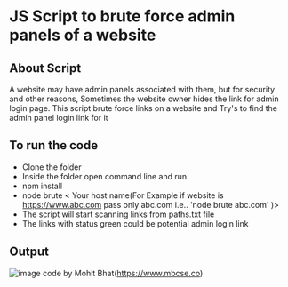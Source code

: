 # JS Script to brute force admin panels of a website

## About Script
A website may have admin panels associated with them, but for security and other reasons, Sometimes the website owner hides the link for admin login page. This script brute force links on a website and Try's to find the admin panel login link for it

## To run the code
- Clone the folder
- Inside the folder open command line and run
- npm install
- node brute < Your host name(For Example if website is https://www.abc.com pass only abc.com i.e.. 'node brute abc.com' )>
- The script will start scanning links from paths.txt file
- The links with status green could be potential admin login link

## Output 
![image](https://github.com/mbcse/Rotten-Scripts/blob/commentsscript/Extract_Comments/extractcomment.png)
code by Mohit Bhat(https://www.mbcse.co)
